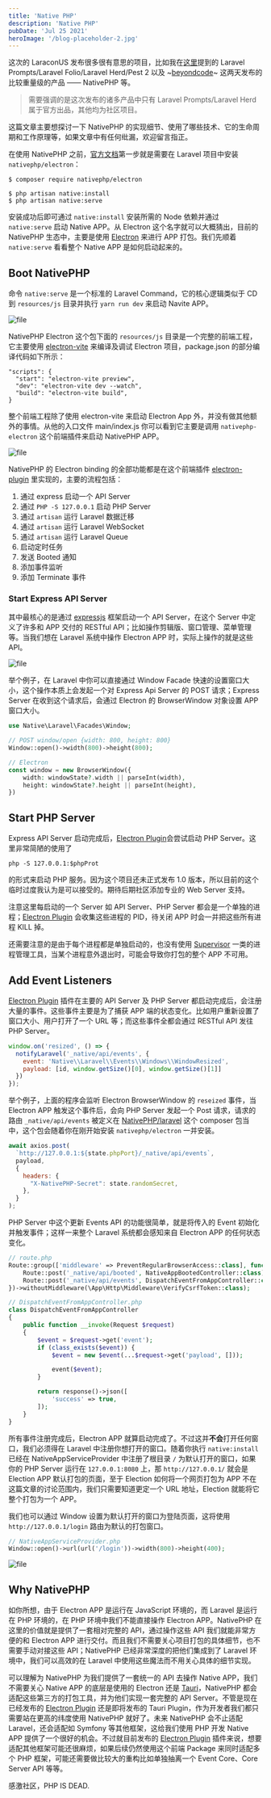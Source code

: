 ```yaml
---
title: 'Native PHP'
description: 'Native PHP'
pubDate: 'Jul 25 2021'
heroImage: '/blog-placeholder-2.jpg'
---
```


这次的 LaraconUS 发布很多很有意思的项目，比如我在[这里](https://twitter.com/godruoyi/status/1681875841603735552?s=20)提到的 Laravel Prompts/Laravel Folio/Laravel Herd/Pest 2 以及 ~[beyondcode](https://twitter.com/beyondcode)~ 这两天发布的比较重量级的产品 —— NativePHP 等。

> 需要强调的是这次发布的诸多产品中只有 Laravel Prompts/Laravel Herd 属于官方出品，其他均为社区项目。

这篇文章主要想探讨一下 NativePHP 的实现细节、使用了哪些技术、它的生命周期和工作原理等，如果文章中有任何纰漏，欢迎留言指正。

在使用 NativePHP 之前，[官方文档](https://nativephp.com/docs/1/getting-started/installation#installation)第一步就是需要在 Laravel 项目中安装 `nativephp/electron`：
```shell
$ composer require nativephp/electron

$ php artisan native:install
$ php artisan native:serve
```

安装成功后即可通过 `native:install` 安装所需的 Node 依赖并通过 `native:serve` 启动 Native APP。从 Electron 这个名字就可以大概猜出，目前的 NativePHP 生态中，主要是使用 [Electron](https://www.electronjs.org/) 来进行 APP 打包。我们先顺着 `native:serve` 看看整个 Native APP 是如何启动起来的。

## Boot NativePHP
命令 `native:serve` 是一个标准的 Laravel Command，它的核心逻辑类似于 CD 到 `resources/js` 目录并执行 `yarn run dev` 来启动 Navite APP。

![file](https://images.godruoyi.com/posts/202307/25/QsDfZUrldJsGwgarc2pNoStqHVmhMFMofOqoDDdX.png)

NativePHP Electron 这个包下面的 `resources/js` 目录是一个完整的前端工程，它主要使用 [electron-vite](https://electron-vite.org/) 来编译及调试 Electron 项目，package.json 的部分编译代码如下所示：
```
"scripts": {
  "start": "electron-vite preview",
  "dev": "electron-vite dev --watch",
  "build": "electron-vite build",
}
```

整个前端工程除了使用 electron-vite 来启动 Electron App 外，并没有做其他额外的事情。从他的入口文件 main/index.js 你可以看到它主要是调用 `nativephp-electron` 这个前端插件来启动 NativePHP APP。

![file](https://images.godruoyi.com/posts/202307/25/5Mtz5dZtBG07lIQqo2jzgb81wetJKloRxkpwwXTo.png)

NativePHP 的 Electron binding 的全部功能都是在这个前端插件 [electron-plugin](https://github.com/NativePHP/electron-plugin) 里实现的，主要的流程包括：

1. 通过 express 启动一个 API Server
2. 通过 `PHP -S 127.0.0.1` 启动 PHP Server
3. 通过 `artisan` 运行 Laravel 数据迁移
4. 通过 `artisan` 运行 Laravel WebSocket
5. 通过 `artisan` 运行 Laravel Queue
6. 启动定时任务
7. 发送 Booted 通知
8. 添加事件监听
9. 添加 Terminate 事件

### Start Express API Server

其中最核心的是通过 [expressjs](https://expressjs.com/) 框架启动一个 API Server，在这个 Server 中定义了许多和 APP 交付的 RESTful API；比如操作剪辑版、窗口管理、菜单管理等。当我们想在 Laravel 系统中操作 Electron APP 时，实际上操作的就是这些 API。

![file](https://images.godruoyi.com/posts/202307/25/fckOx54WOIfoGaFeSnAXaRtU7PlQRQPsgEfAbW4x.png)

举个例子，在 Laravel 中你可以直接通过 Window Facade 快速的设置窗口大小，这个操作本质上会发起一个对 Express Api Server 的 POST 请求；Express Server 在收到这个请求后，会通过 Electron 的 BrowserWindow 对象设置 APP 窗口大小。

```php
use Native\Laravel\Facades\Window;

// POST window/open {width: 800, height: 800}
Window::open()->width(800)->height(800);

// Electron
const window = new BrowserWindow({
    width: windowState?.width || parseInt(width),
    height: windowState?.height || parseInt(height),
})
```

## Start PHP Server

Express API Server 启动完成后，[Electron Plugin](https://github.com/NativePHP/electron-plugin)会尝试启动 PHP Server。这里非常简陋的使用了

```
php -S 127.0.0.1:$phpProt
```

的形式来启动 PHP 服务。因为这个项目还未正式发布 1.0 版本，所以目前的这个临时过度我认为是可以接受的。期待后期社区添加专业的 Web Server 支持。

注意这里每启动的一个 Server 如 API Server、PHP Server 都会是一个单独的进程；[Electron Plugin](https://github.com/NativePHP/electron-plugin) 会收集这些进程的 PID，待关闭 APP 时会一并把这些所有进程 KILL 掉。

还需要注意的是由于每个进程都是单独启动的，也没有使用 [Supervisor](http://supervisord.org/) 一类的进程管理工具，当某个进程意外退出时，可能会导致你打包的整个 APP 不可用。

## Add Event Listeners

[Electron Plugin](https://github.com/NativePHP/electron-plugin)  插件在主要的 API Server 及 PHP Server 都启动完成后，会注册大量的事件。这些事件主要是为了捕获 APP 端的状态变化。比如用户重新设置了窗口大小、用户打开了一个 URL 等；而这些事件全都会通过 RESTful API 发往 PHP Server。

```javascript
window.on('resized', () => {
  notifyLaravel('_native/api/events', {
    event: 'Native\\Laravel\\Events\\Windows\\WindowResized',
    payload: [id, window.getSize()[0], window.getSize()[1]]
  })
});
```

举个例子，上面的程序会监听 Electron BrowserWindow 的 `reseized` 事件，当 Electron APP 触发这个事件后，会向 PHP Server 发起一个 Post 请求，请求的路由 `_native/api/events` 被定义在 [NativePHP/laravel](https://github.com/NativePHP/laravel) 这个 composer 包当中，这个包会随着你在刚开始安装 `nativephp/electron` 一并安装。

```javascript
await axios.post(
  `http://127.0.0.1:${state.phpPort}/_native/api/events`,
  payload,
  {
    headers: {
      "X-NativePHP-Secret": state.randomSecret,
    },
  }
);
```

PHP Server 中这个更新 Events API 的功能很简单，就是将传入的 Event 初始化并触发事件；这样一来整个 Laravel 系统都会感知来自 Electron APP 的任何状态变化。

```php
// route.php
Route::group(['middleware' => PreventRegularBrowserAccess::class], function () {
    Route::post('_native/api/booted', NativeAppBootedController::class);
    Route::post('_native/api/events', DispatchEventFromAppController::class);
})->withoutMiddleware(\App\Http\Middleware\VerifyCsrfToken::class);

// DispatchEventFromAppController.php
class DispatchEventFromAppController
{
    public function __invoke(Request $request)
    {
        $event = $request->get('event');
        if (class_exists($event)) {
            $event = new $event(...$request->get('payload', []));

            event($event);
        }

        return response()->json([
            'success' => true,
        ]);
    }
}
```

所有事件注册完成后，Electron APP 就算启动完成了。不过这并**不会**打开任何窗口，我们必须得在 Laravel 中注册你想打开的窗口。随着你执行 `native:install` 已经在 NativeAppServiceProvider 中注册了根目录 `/` 为默认打开的窗口，如果你的 PHP Server 运行在 `127.0.0.1:8080` 上，那 `http://127.0.0.1/` 就会是 Election APP 默认打包的页面，至于 Election 如何将一个网页打包为 APP 不在这篇文章的讨论范围内，我们只需要知道更定一个 URL 地址，Election 就能将它整个打包为一个 APP。

我们也可以通过 Window 设置为默认打开的窗口为登陆页面，这将使用 `http://127.0.0.1/login`  路由为默认的打包窗口。

```php
// NativeAppServiceProvider.php
Window::open()->url(url('/login'))->width(800)->height(400);
```

![file](https://images.godruoyi.com/posts/202307/25/trxWkNC4ENAFglMnNpH15QPo7wtAbWoXeJUOvR5I.png)

## Why NativePHP

如你所想，由于 Electron APP 是运行在 JavaScript 环境的，而 Laravel 是运行在 PHP 环境的，在 PHP 环境中我们不能直接操作 Electron APP。NativePHP 在这里的价值就是提供了一套相对完整的 API，通过操作这些 API 我们就能非常方便的和 Electron APP 进行交付。而且我们不需要关心项目打包的具体细节，也不需要手动对接这些 API；NativePHP 已经非常深度的把他们集成到了 Laravel 环境中，我们可以高效的在 Laravel 中使用这些魔法而不用关心具体的细节实现。

可以理解为 NativePHP 为我们提供了一套统一的 API 去操作 Native APP，我们不需要关心 Native APP 的底层是使用的 Electron 还是 [Tauri](https://tauri.app/)，NativePHP 都会适配这些第三方的打包工具，并为他们实现一套完整的 API Server。不管是现在已经发布的 [Electron Plugin](https://github.com/NativePHP/electron-plugin) 还是即将发布的 Tauri Plugin，作为开发者我们都只需要站在更高的纬度使用 NativePHP 就好了。未来 NativePHP 会不止适配 Laravel，还会适配如 Symfony 等其他框架，这给我们使用 PHP 开发 Native APP 提供了一个很好的机会。不过就目前发布的 [Electron Plugin](https://github.com/NativePHP/electron-plugin) 插件来说，想要适配其他框架可能还很麻烦，如果后续仍然使用这个前端 Package 来同时适配多个 PHP 框架，可能还需要做比较大的重构比如单独抽离一个 Event Core、Core Server API 等等。

感激社区，PHP IS DEAD.
